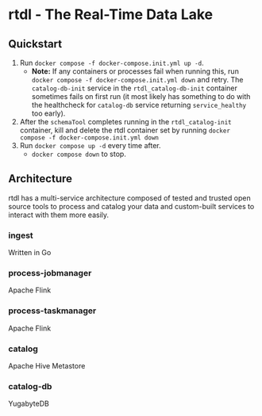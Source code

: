 # rtdl - The Real-Time Data Lake

## Quickstart
1. Run `docker compose -f docker-compose.init.yml up -d`.
    * **Note:** If any containers or processes fail when running this, run `docker compose -f docker-compose.init.yml down` and retry. The `catalog-db-init` service in the `rtdl_catalog-db-init` container sometimes fails on first run (it most likely has something to do with the healthcheck for `catalog-db` service returning `service_healthy` too early).
2. After the `schemaTool` completes running in the `rtdl_catalog-init` container, kill and delete the rtdl container set by running `docker compose -f docker-compose.init.yml down`
3. Run `docker compose up -d` every time after.
    * `docker compose down` to stop.


## Architecture
rtdl has a multi-service architecture composed of tested and trusted open source tools to process and catalog your data and custom-built services to interact with them more easily.

### ingest
Written in Go

### process-jobmanager
Apache Flink

### process-taskmanager
Apache Flink

### catalog
Apache Hive Metastore

### catalog-db
YugabyteDB
